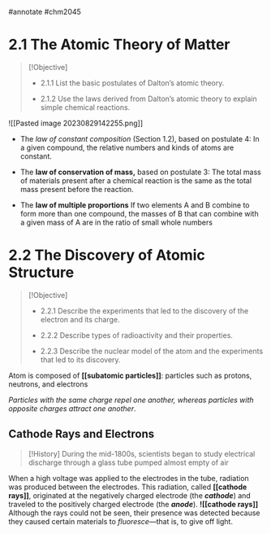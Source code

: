 #annotate #chm2045


#  2.1 The Atomic Theory of Matter

> [!Objective]
> - 2.1.1 List the basic postulates of Dalton’s atomic theory.
>     
> - 2.1.2 Use the laws derived from Dalton’s atomic theory to explain simple chemical reactions.

![[Pasted image 20230829142255.png]]


- The _law of constant composition_ (Section 1.2), based on postulate 4:
    In a given compound, the relative numbers and kinds of atoms are constant.

- The **law of conservation of mass,** based on postulate 3:
    The total mass of materials present after a chemical reaction is the same as the total mass present before the reaction.

- The **law of multiple proportions**
     If two elements A and B combine to form more than one compound, the masses of B that can combine with a given mass of A are in the ratio of small whole numbers

# 2.2 The Discovery of Atomic Structure

> [!Objective]
> - 2.2.1 Describe the experiments that led to the discovery of the electron and its charge.
>     
> - 2.2.2 Describe types of radioactivity and their properties.
>     
> - 2.2.3 Describe the nuclear model of the atom and the experiments that led to its discovery.

Atom is composed of **[[subatomic particles]]**: particles such as protons, neutrons, and electrons 

_Particles with the same charge repel one another, whereas particles with opposite charges attract one another_.

## Cathode Rays and Electrons

> [!History]
> During the mid-1800s, scientists began to study electrical discharge through a glass tube pumped almost empty of air

When a high voltage was applied to the electrodes in the tube, radiation was produced between the electrodes. This radiation, called **[[cathode rays]]**, originated at the negatively charged electrode (the **_cathode_**) and traveled to the positively charged electrode (the **_anode_**).
**![[cathode rays]]**
Although the rays could not be seen, their presence was detected because they caused certain materials to _fluoresce_—that is, to give off light.